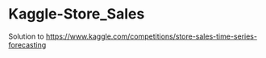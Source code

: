 # Kaggle-Store_Sales
Solution to https://www.kaggle.com/competitions/store-sales-time-series-forecasting